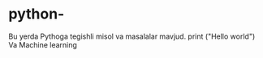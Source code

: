 # python-
Bu yerda Pythoga tegishli misol va masalalar mavjud.
print ("Hello world")
Va Machine learning 